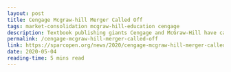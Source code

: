 ```yaml
---
layout: post
title: Cengage Mcgraw-hill Merger Called Off
tags: market-consolidation mcgraw-hill-education cengage
description: Textbook publishing giants Cengage and McGraw-Hill have called off their planned merger amid widespread opposition and antitrust concerns.
permalink: /cengage-mcgraw-hill-merger-called-off
link: https://sparcopen.org/news/2020/cengage-mcgraw-hill-merger-called-off/
date: 2020-05-04
reading-time: 5 mins read
---
```

